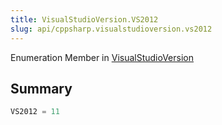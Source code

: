 ```yaml
---
title: VisualStudioVersion.VS2012
slug: api/cppsharp.visualstudioversion.vs2012
---
```

Enumeration Member in [VisualStudioVersion](/api/cppsharp/visualstudioversion)

## Summary



```csharp
VS2012 = 11
```

